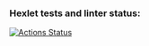 ### Hexlet tests and linter status:
[![Actions Status](https://github.com/MaxGre99/frontend-bootcamp-project-46/workflows/hexlet-check/badge.svg)](https://github.com/MaxGre99/frontend-bootcamp-project-46/actions)